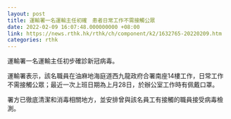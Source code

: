 ```yaml
---
layout: post
title: 運輸署一名運輸主任初確　患者日常工作不需接觸公眾
date: 2022-02-09 16:07:48.000000000 +08:00
link: https://news.rthk.hk/rthk/ch/component/k2/1632765-20220209.htm
categories: rthk
---
```


運輸署一名運輸主任初步確診新冠病毒。 

運輸署表示，該名職員在油麻地海庭道西九龍政府合署南座14樓工作，日常工作不需接觸公眾；最近一次上班日期為上月28日，於辦公室工作時有佩戴口罩。 

署方已徹底清潔和消毒相關地方，並安排曾與該名員工有接觸的職員接受病毒檢測。
